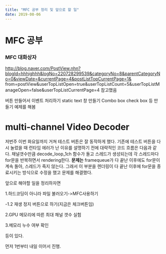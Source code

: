 ```yaml
---
title: "MFC 공부 정리 및 앞으로 할 일"
date: 2019-08-06
---
```

MFC 공부
==========================
### MFC 대화상자
http://blog.naver.com/PostView.nhn?blogId=hhhighhh&logNo=220728299539&categoryNo=8&parentCategoryNo=0&viewDate=&currentPage=4&postListTopCurrentPage=1&
from=postView&userTopListOpen=true&userTopListCount=5&userTopListManageOpen=false&userTopListCurrentPage=4
참고했음

버튼 만들어서 이벤트 처리하기
static text 창 만들기
Combo box
check box 등
만들기 예제를 해봄

multi-channel Video Decoder
=========================
저번주 이번 화요일까지 거쳐 테스트 버튼은 잘 동작하게 했다.
기존에 테스트 버튼을 다시 눌렀을 때 런타임 에러가 난 이유를 설명하기 전에 대략적인 코드 흐름은 다음과 같다.
채널갯수만큼 decode_loop_1ch 함수가 돌고 스레드가 생성되는데 각 스레드마다 for문을 반복하면서 rendering한다.
**문제는** framequeue가 다 끝난 이후에도 for문이 계속 돌아, 스레드가 죽지 않는다. 
그래서 이 부분을 렌더링이 다 끝난 이후에 for문을 종료시키는 방식으로 수정을 했고 문제를 해결했다.

앞으로 해야할 일을 정리하자면

1.하드코딩이 아니라 파일 불러오기->MFC사용하기

  -1.2 재생 정지 버튼으로 하기(지금은 체크버튼임)
  
2.GPU 메모리에 따른 최대 채널 갯수 실험

3.메모리 누수 여부 확인

등이 있다.

먼저 1번부터 내일 이어서 진행.
